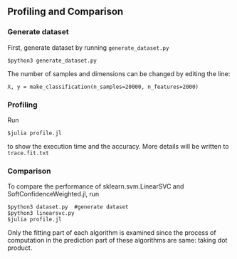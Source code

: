 ## Profiling and Comparison

### Generate dataset
First, generate dataset by running `generate_dataset.py`

```
$python3 generate_dataset.py
```

The number of samples and dimensions can be changed by editing the line:

```
X, y = make_classification(n_samples=20000, n_features=2000)
```

### Profiling
Run

```
$julia profile.jl
```

to show the execution time and the accuracy.
More details will be written to `trace.fit.txt`

### Comparison
To compare the performance of sklearn.svm.LinearSVC and SoftConfidenceWeighted.jl, run

```
$python3 dataset.py  #generate dataset
$python3 linearsvc.py
$julia profile.jl
```

Only the fitting part of each algorithm is examined since the process of computation in the prediction part of these algorithms are same: taking dot product.
